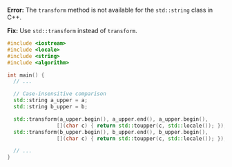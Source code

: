 **Error:** The `transform` method is not available for the `std::string` class in C++.

**Fix:** Use `std::transform` instead of `transform`.

```cpp
#include <iostream>
#include <locale>
#include <string>
#include <algorithm>

int main() {
  // ...

  // Case-insensitive comparison
  std::string a_upper = a;
  std::string b_upper = b;

  std::transform(a_upper.begin(), a_upper.end(), a_upper.begin(),
                [](char c) { return std::toupper(c, std::locale()); });
  std::transform(b_upper.begin(), b_upper.end(), b_upper.begin(),
                [](char c) { return std::toupper(c, std::locale()); });

  // ...
}
```
